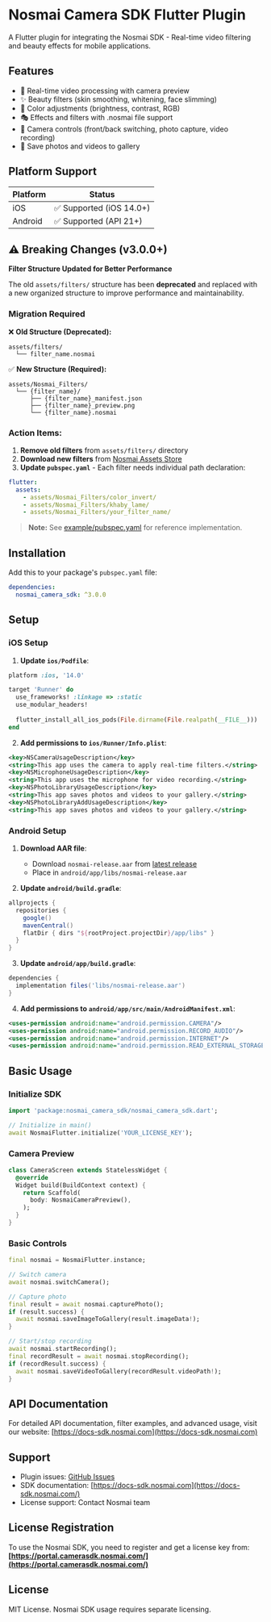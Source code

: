# Nosmai Camera SDK Flutter Plugin

A Flutter plugin for integrating the Nosmai SDK - Real-time video filtering and beauty effects for mobile applications.

## Features

- 🎥 Real-time video processing with camera preview
- ✨ Beauty filters (skin smoothing, whitening, face slimming)
- 🎨 Color adjustments (brightness, contrast, RGB)
- 🎭 Effects and filters with .nosmai file support
- 📱 Camera controls (front/back switching, photo capture, video recording)
- 💾 Save photos and videos to gallery

## Platform Support

| Platform | Status |
|----------|--------|
| iOS      | ✅ Supported (iOS 14.0+) |
| Android  | ✅ Supported (API 21+) |

## ⚠️ Breaking Changes (v3.0.0+)

**Filter Structure Updated for Better Performance**

The old `assets/filters/` structure has been **deprecated** and replaced with a new organized structure to improve performance and maintainability.

### Migration Required

❌ **Old Structure (Deprecated):**
```
assets/filters/
  └── filter_name.nosmai
```

✅ **New Structure (Required):**
```
assets/Nosmai_Filters/
  └── {filter_name}/
      ├── {filter_name}_manifest.json
      ├── {filter_name}_preview.png
      └── {filter_name}.nosmai
```

### Action Items:

1. **Remove old filters** from `assets/filters/` directory
2. **Download new filters** from [Nosmai Assets Store](https://effects.nosmai.com/assets-store/filters)
3. **Update `pubspec.yaml`** - Each filter needs individual path declaration:

```yaml
flutter:
  assets:
    - assets/Nosmai_Filters/color_invert/
    - assets/Nosmai_Filters/khaby_lame/
    - assets/Nosmai_Filters/your_filter_name/
```

> **Note:** See [example/pubspec.yaml](example/pubspec.yaml) for reference implementation.

## Installation

Add this to your package's `pubspec.yaml` file:

```yaml
dependencies:
  nosmai_camera_sdk: ^3.0.0
```

## Setup

### iOS Setup

1. **Update `ios/Podfile`**:
```ruby
platform :ios, '14.0'

target 'Runner' do
  use_frameworks! :linkage => :static
  use_modular_headers!
  
  flutter_install_all_ios_pods(File.dirname(File.realpath(__FILE__)))
end
```

2. **Add permissions to `ios/Runner/Info.plist`**:
```xml
<key>NSCameraUsageDescription</key>
<string>This app uses the camera to apply real-time filters.</string>
<key>NSMicrophoneUsageDescription</key>
<string>This app uses the microphone for video recording.</string>
<key>NSPhotoLibraryUsageDescription</key>
<string>This app saves photos and videos to your gallery.</string>
<key>NSPhotoLibraryAddUsageDescription</key>
<string>This app saves photos and videos to your gallery.</string>
```


### Android Setup

1. **Download AAR file**:
   - Download `nosmai-release.aar` from [latest release](https://github.com/nosmai/nosmai_camera_sdk_flutter/releases/latest)
   - Place in `android/app/libs/nosmai-release.aar`

2. **Update `android/build.gradle`**:
```gradle
allprojects {
  repositories {
    google()
    mavenCentral()
    flatDir { dirs "${rootProject.projectDir}/app/libs" }
  }
}
```

3. **Update `android/app/build.gradle`**:
```gradle
dependencies {
  implementation files('libs/nosmai-release.aar')
}
```

4. **Add permissions to `android/app/src/main/AndroidManifest.xml`**:
```xml
<uses-permission android:name="android.permission.CAMERA"/>
<uses-permission android:name="android.permission.RECORD_AUDIO"/>
<uses-permission android:name="android.permission.INTERNET"/>
<uses-permission android:name="android.permission.READ_EXTERNAL_STORAGE"/>
```

## Basic Usage

### Initialize SDK
```dart
import 'package:nosmai_camera_sdk/nosmai_camera_sdk.dart';

// Initialize in main()
await NosmaiFlutter.initialize('YOUR_LICENSE_KEY');
```

### Camera Preview
```dart
class CameraScreen extends StatelessWidget {
  @override
  Widget build(BuildContext context) {
    return Scaffold(
      body: NosmaiCameraPreview(),
    );
  }
}
```

### Basic Controls
```dart
final nosmai = NosmaiFlutter.instance;

// Switch camera
await nosmai.switchCamera();

// Capture photo
final result = await nosmai.capturePhoto();
if (result.success) {
  await nosmai.saveImageToGallery(result.imageData!);
}

// Start/stop recording
await nosmai.startRecording();
final recordResult = await nosmai.stopRecording();
if (recordResult.success) {
  await nosmai.saveVideoToGallery(recordResult.videoPath!);
}
```

## API Documentation

For detailed API documentation, filter examples, and advanced usage, visit our website: [https://docs-sdk.nosmai.com](https://docs-sdk.nosmai.com)


## Support

- Plugin issues: [GitHub Issues](https://github.com/nosmai/nosmai_camera_sdk_flutter/issues)
- SDK documentation: [https://docs-sdk.nosmai.com](https://docs-sdk.nosmai.com/)
- License support: Contact Nosmai team

## License Registration

To use the Nosmai SDK, you need to register and get a license key from:
**[https://portal.camerasdk.nosmai.com/](https://portal.camerasdk.nosmai.com/)**

## License

MIT License. Nosmai SDK usage requires separate licensing.